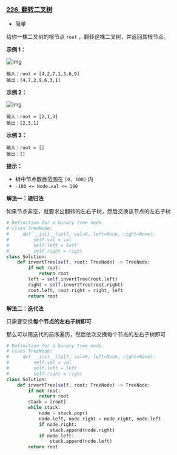 ### [226. 翻转二叉树](https://leetcode.cn/problems/invert-binary-tree/)

- 简单

给你一棵二叉树的根节点 `root` ，翻转这棵二叉树，并返回其根节点。

**示例 1：**

 ![img](https://assets.leetcode.com/uploads/2021/03/14/invert1-tree.jpg)

```
输入：root = [4,2,7,1,3,6,9]
输出：[4,7,2,9,6,3,1]
```

**示例 2：**

 ![img](https://assets.leetcode.com/uploads/2021/03/14/invert2-tree.jpg)

```
输入：root = [2,1,3]
输出：[2,3,1]
```

**示例 3：**

```
输入：root = []
输出：[]
```

**提示：**

- 树中节点数目范围在 `[0, 100]` 内
- `-100 <= Node.val <= 100`

**解法一：递归法**

如果节点非空，就要求出翻转的左右子树，然后交换该节点的左右子树

```python
# Definition for a binary tree node.
# class TreeNode:
#     def __init__(self, val=0, left=None, right=None):
#         self.val = val
#         self.left = left
#         self.right = right
class Solution:
    def invertTree(self, root: TreeNode) -> TreeNode:
        if not root:
            return root
        left = self.invertTree(root.left)
        right = self.invertTree(root.right)
        root.left, root.right = right, left
        return root
```

**解法二：迭代法**

只需要交换**每个节点的左右子树即可**

那么可以用迭代的前序遍历，然后依次交换每个节点的左右子树即可

```python
# Definition for a binary tree node.
# class TreeNode:
#     def __init__(self, val=0, left=None, right=None):
#         self.val = val
#         self.left = left
#         self.right = right
class Solution:
    def invertTree(self, root: TreeNode) -> TreeNode:
        if not root:
            return root
        stack = [root]
        while stack:
            node = stack.pop()
            node.left, node.right = node.right, node.left
            if node.right:
                stack.append(node.right)
            if node.left:
                stack.append(node.left)
        return root
```

